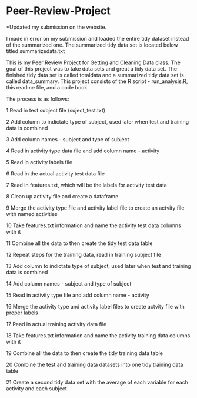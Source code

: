 # Peer-Review-Project
*Updated my submission on the website.

I made in error on my submission and loaded the entire tidy dataset instead of the summarized one.  The summarized tidy data set is located below titled summarizedata.txt

This is my Peer Review Project for Getting and Cleaning Data class.  The goal of this project was to take data sets and great a tidy data set.  The finished tidy data set is called totaldata and a summarized tidy data set is called data_summary.  This project consists of the R script - run_analysis.R, this readme file, and a code book.


The process is as follows:

1 Read in test subject file (suject_test.txt) 

2 Add column to indictate type of subject, used later when test and training data is combined

3 Add column names - subject and type of subject

4 Read in activity type data file and add column name - activity

5 Read in activity labels file 

6 Read in the actual activity test data file

7 Read in features.txt, which will be the labels for activity test data

8 Clean up activity file and create a dataframe

9 Merge the activity type file and activity label file to create an actvity file with named activities

10 Take features.txt information and name the activity test data columns with it

11 Combine all the data to then create the tidy test data table

12 Repeat steps for the training data, read in training subject file

13 Add column to indictate type of subject, used later when test and training data is combined

14 Add column names - subject and type of subject

15 Read in activity type file and add column name - activity

16 Merge the activity type and activity label files to create actvity file with proper labels

17 Read in actual training activity data file

18 Take features.txt information and name the activity training data columns with it

19 Combine all the data to then create the tidy training data table

20 Combine the test and training data datasets into one tidy training data table

21 Create a second tidy data set with the average of each variable for each activity and each subject
